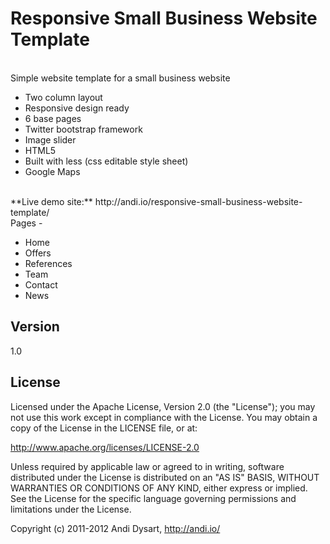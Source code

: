 Responsive Small Business Website Template
=========
<br>
Simple website template for a small business website

  - Two column layout
  - Responsive design ready
  - 6 base pages
  - Twitter bootstrap framework
  - Image slider
  - HTML5
  - Built with less (css editable style sheet)
  - Google Maps

<br />
**Live demo site:**  http://andi.io/responsive-small-business-website-template/
<br>
Pages
-

 - Home
 - Offers
 - References
 - Team
 - Contact
 - News

Version
-

1.0

License
-

Licensed under the Apache License, Version 2.0 (the "License"); you may not use this work except in compliance with the License. You may obtain a copy of the License in the LICENSE file, or at:

http://www.apache.org/licenses/LICENSE-2.0

Unless required by applicable law or agreed to in writing, software distributed under the License is distributed on an "AS IS" BASIS, WITHOUT WARRANTIES OR CONDITIONS OF ANY KIND, either express or implied. See the License for the specific language governing permissions and limitations under the License.

Copyright (c) 2011-2012 Andi Dysart, http://andi.io/
